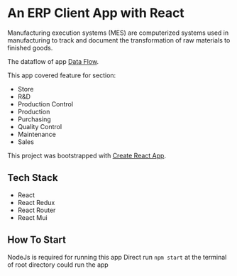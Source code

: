 # An ERP Client App with React

Manufacturing execution systems (MES) are computerized systems used in manufacturing to track and document the transformation of raw materials to finished goods.

The dataflow of app
[Data Flow](https://github.com/JohnCayde/MES-react/blob/main/src/assets/image/concept.png).

This app covered feature for section:

- Store
- R&D
- Production Control
- Production
- Purchasing
- Quality Control
- Maintenance
- Sales

This project was bootstrapped with [Create React App](https://github.com/facebook/create-react-app).

## Tech Stack

- React
- React Redux
- React Router
- React Mui

## How To Start

NodeJs is required for running this app
Direct run `npm start` at the terminal of root directory could run the app
